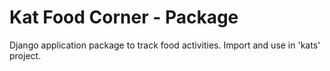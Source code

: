 # Kat Food Corner - Package

Django application package to track food activities. Import and use in 'kats' project.
